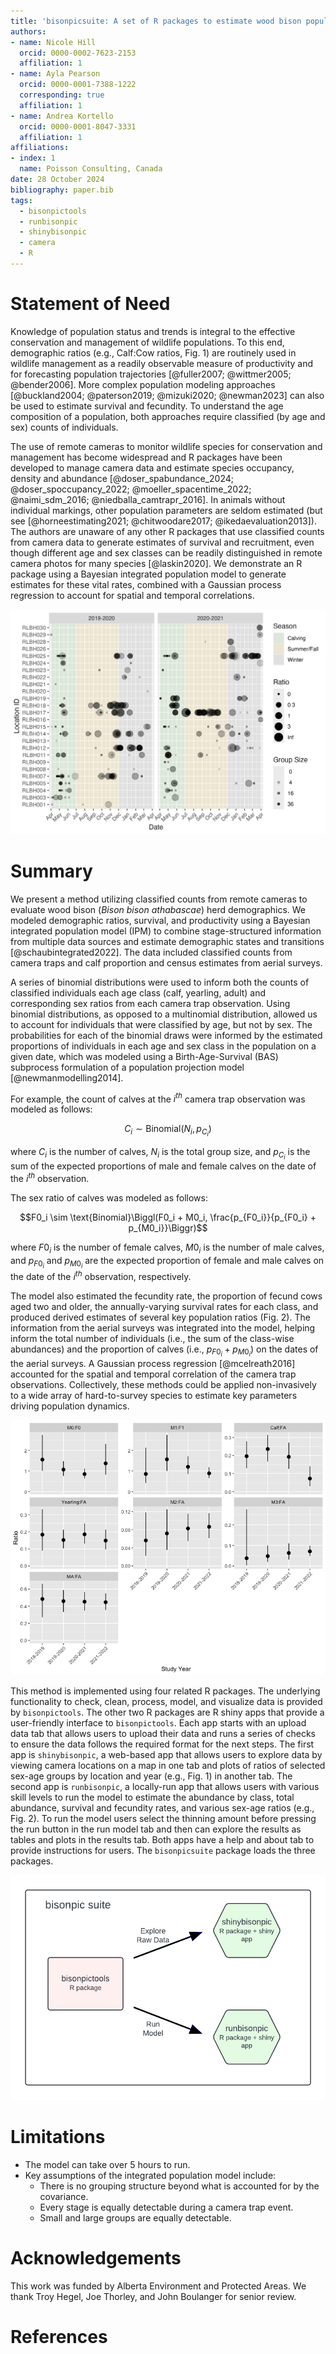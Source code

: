 ```yaml
---
title: 'bisonpicsuite: A set of R packages to estimate wood bison population parameters from remote camera data.'
authors:
- name: Nicole Hill
  orcid: 0000-0002-7623-2153
  affiliation: 1
- name: Ayla Pearson
  orcid: 0000-0001-7388-1222
  corresponding: true
  affiliation: 1
- name: Andrea Kortello
  orcid: 0000-0001-8047-3331
  affiliation: 1
affiliations:
- index: 1
  name: Poisson Consulting, Canada
date: 28 October 2024
bibliography: paper.bib
tags:
  - bisonpictools
  - runbisonpic
  - shinybisonpic
  - camera
  - R
---
```


# Statement of Need

Knowledge of population status and trends is integral to the effective conservation and management of wildlife populations. 
To this end, demographic ratios (e.g., Calf:Cow ratios, Fig. 1) are routinely used in wildlife management as a readily observable measure of productivity and for forecasting population trajectories [@fuller2007; @wittmer2005; @bender2006]. 
More complex population modeling approaches [@buckland2004; @paterson2019; @mizuki2020; @newman2023] can also be used to estimate survival and fecundity.
To understand the age composition of a population, both approaches require classified (by age and sex) counts of individuals.

The use of remote cameras to monitor wildlife species for conservation and management has become widespread and R packages have been developed to manage camera data and estimate species occupancy, density and abundance [@doser_spabundance_2024; @doser_spoccupancy_2022; @moeller_spacentime_2022; @naimi_sdm_2016; @niedballa_camtrapr_2016].
In animals without individual markings, other population parameters are seldom estimated (but see [@horneestimating2021; @chitwoodare2017; @ikedaevaluation2013]). 
The authors are unaware of any other R packages that use classified counts from camera data to generate estimates of survival and recruitment, even though different age and sex classes can be readily distinguished in remote camera photos for many species [@laskin2020].
We demonstrate an R package using a Bayesian integrated population model to generate estimates for these vital rates, combined with a Gaussian process regression to account for spatial and temporal correlations.

![*Plot from the shinybisonpic app, showing calf:cow ratios over time from individual remote cameras in the Ronald Lake Wood Bison range in northeast Alberta. Ratios are shown with camera trap ID, observation date, study year, season, and group size. A ratio of 0 represents a group of entirely cows, while an infinite ratio (Inf) represents a group of entirely calves.* \label{fig:ratioplot}](ratio-plot.png) 

# Summary

We present a method utilizing classified counts from remote cameras to evaluate wood bison (*Bison bison athabascae*) herd demographics.
We modeled demographic ratios, survival, and productivity using a Bayesian integrated population model (IPM) to combine stage-structured information from multiple data sources and estimate demographic states and transitions [@schaubintegrated2022]. 
The data included classified counts from camera traps and calf proportion and census estimates from aerial surveys.

A series of binomial distributions were used to inform both the counts of classified individuals each age class (calf, yearling, adult) and corresponding sex ratios from each camera trap observation.
Using binomial distributions, as opposed to a multinomial distribution, allowed us to account for individuals that were classified by age, but not by sex.
The probabilities for each of the binomial draws were informed by the estimated proportions of individuals in each age and sex class in the population on a given date, which was modeled using a Birth-Age-Survival (BAS) subprocess formulation of a population projection model [@newmanmodelling2014].

For example, the count of calves at the $i^{th}$ camera trap observation was modeled as follows: 

$$C_i \sim \text{Binomial}(N_i, p_{C_i})$$

where $C_i$ is the number of calves, $N_i$ is the total group size, and $p_{C_i}$ is the sum of the expected proportions of male and female calves on the date of the $i^{th}$ observation.

The sex ratio of calves was modeled as follows:

$$F0_i \sim \text{Binomial}\Biggl(F0_i + M0_i, \frac{p_{F0_i}}{p_{F0_i} + p_{M0_i}}\Biggr)$$

where $F0_i$ is the number of female calves, $M0_i$ is the number of male calves, and $p_{F0_i}$ and $p_{M0_i}$ are the expected proportion of female and male calves on the date of the $i^{th}$ observation, respectively.

The model also estimated the fecundity rate, the proportion of fecund cows aged two and older, the annually-varying survival rates for each class, and produced derived estimates of several key population ratios (Fig. 2).
The information from the aerial surveys was integrated into the model, helping inform the total number of individuals (i.e., the sum of the class-wise abundances) and the proportion of calves (i.e., $p_{F0_i} + p_{M0_i}$) on the dates of the aerial surveys.
A Gaussian process regression [@mcelreath2016] accounted for the spatial and temporal correlation of the camera trap observations.
Collectively, these methods could be applied non-invasively to a wide array of hard-to-survey species to estimate key parameters driving population dynamics.

![*Prediction plot example from the runbisonpic app, showing estimated population ratios for the Ronald Lake Wood Bison herd, by study year. M0 and F0 are male and female calves, M1 and F1 are male and female yearlings, Calf and Yearling represent all individuals within those age classes including those with unknown sex, M2 and M3 represent male two- and three-year-olds, MA represents males aged four and older, and FA represents females aged two and older.* \label{fig:modelplot}](model-plot.png)

This method is implemented using four related R packages.
The underlying functionality to check, clean, process, model, and visualize data is provided by `bisonpictools`.
The other two R packages are R shiny apps that provide a user-friendly interface to `bisonpictools`.
Each app starts with an upload data tab that allows users to upload their data and runs a series of checks to ensure the data follows the required format for the next steps.
The first app is `shinybisonpic`, a web-based app that allows users to explore data by viewing camera locations on a map in one tab and plots of ratios of selected sex-age groups by location and year (e.g., Fig. 1) in another tab. 
The second app is `runbisonpic`, a locally-run app that allows users with various skill levels to run the model to estimate the abundance by class, total abundance, survival and fecundity rates, and various sex-age ratios (e.g., Fig. 2). 
To run the model users select the thinning amount before pressing the run button in the run model tab and then can explore the results as tables and plots in the results tab.
Both apps have a help and about tab to provide instructions for users. 
The `bisonpicsuite` package loads the three packages.

![*Bisonpicsuite package structure* \label{fig:packageoverview}](bisonpic_suite.png)

# Limitations

- The model can take over 5 hours to run.
- Key assumptions of the integrated population model include:
  - There is no grouping structure beyond what is accounted for by the covariance.
  - Every stage is equally detectable during a camera trap event.
  - Small and large groups are equally detectable.

# Acknowledgements

This work was funded by Alberta Environment and Protected Areas.
We thank Troy Hegel, Joe Thorley, and John Boulanger for senior review.

# References
